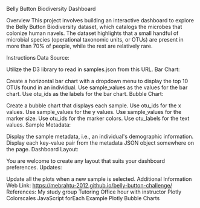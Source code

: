 Belly Button Biodiversity Dashboard

Overview
This project involves building an interactive dashboard to explore the Belly Button Biodiversity dataset, which catalogs the microbes that colonize human navels. The dataset highlights that a small handful of microbial species (operational taxonomic units, or OTUs) are present in more than 70% of people, while the rest are relatively rare.

Instructions
Data Source:

Utilize the D3 library to read in samples.json from this URL.
Bar Chart:

Create a horizontal bar chart with a dropdown menu to display the top 10 OTUs found in an individual.
Use sample_values as the values for the bar chart.
Use otu_ids as the labels for the bar chart.
Bubble Chart:

Create a bubble chart that displays each sample.
Use otu_ids for the x values.
Use sample_values for the y values.
Use sample_values for the marker size.
Use otu_ids for the marker colors.
Use otu_labels for the text values.
Sample Metadata:

Display the sample metadata, i.e., an individual's demographic information.
Display each key-value pair from the metadata JSON object somewhere on the page.
Dashboard Layout:

You are welcome to create any layout that suits your dashboard preferences.
Updates:

Update all the plots when a new sample is selected.
Additional Information
Web Link: https://mebrahtu-2012.github.io/belly-button-challenge/
References:
My study group
Tutoring
Office hour with instructor
Plotly Colorscales
JavaScript forEach Example
Plotly Bubble Charts
